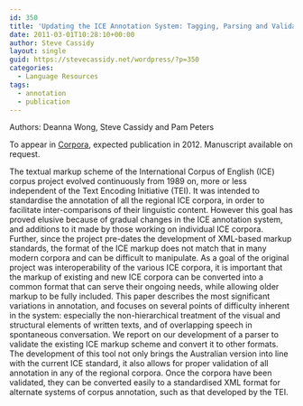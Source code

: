 ```yaml
---
id: 350
title: 'Updating the ICE Annotation System: Tagging, Parsing and Validation'
date: 2011-03-01T10:28:10+00:00
author: Steve Cassidy
layout: single
guid: https://stevecassidy.net/wordpress/?p=350
categories:
  - Language Resources
tags:
  - annotation
  - publication
---
```

Authors: Deanna Wong, Steve Cassidy and Pam Peters

To appear in [Corpora](http://www.euppublishing.com/journal/cor), expected publication in 2012. Manuscript available on request.

The textual markup scheme of the International Corpus of English (ICE) corpus project evolved continuously from 1989 on, more or less independent of the Text Encoding Initiative (TEI). It was intended to standardise the annotation of all the regional ICE corpora, in order to facilitate inter-comparisons of their linguistic content. However this goal has proved elusive because of gradual changes in the ICE annotation system, and additions to it made by those working on individual ICE corpora. Further, since the project pre-dates the development of XML-based markup standards, the format of the ICE markup does not match that in many modern corpora and can be difficult to manipulate. As a goal of the original project was interoperability of the various ICE corpora, it is important that the markup of existing and new ICE corpora can be converted into a common format that can serve their ongoing needs, while allowing older markup to be fully included. This paper describes the most significant variations in annotation, and focuses on several points of difficulty inherent in the system: especially the non-hierarchical treatment of the visual and structural elements of written texts, and of overlapping speech in spontaneous conversation. We report on our development of a parser to validate the existing ICE markup scheme and convert it to other formats. The development of this tool not only brings the Australian version into line with the current ICE standard, it also allows for proper validation of all annotation in any of the regional corpora. Once the corpora have been validated, they can be converted easily to a standardised XML format for alternate systems of corpus annotation, such as that developed by the TEI.
